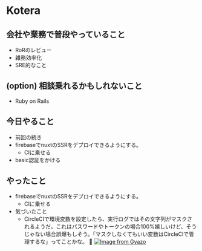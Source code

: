 # Kotera

## 会社や業務で普段やっていること

- RoRのレビュー
- 雑務効率化
- SRE的なこと

## (option) 相談乗れるかもしれないこと

- Ruby on Rails

## 今日やること

- 前回の続き
- firebaseでnuxtのSSRをデプロイできるようにする。
  - CIに乗せる
- basic認証をかける  

## やったこと

- firebaseでnuxtのSSRをデプロイできるようにする。
  - CIに乗せる
- 気づいたこと
  - CircleCIで環境変数を設定したら、実行ログではその文字列がマスクされるようだ。これはパスワードやトークンの場合100%嬉しいけど、そうじゃない場合誤爆もしそう。「マスクしなくてもいい変数はCircleCIで管理するな」ってことかな。 :thinking:
  [![Image from Gyazo](https://i.gyazo.com/e170388f90c0786a7020415ddb46a261.png)](https://gyazo.com/e170388f90c0786a7020415ddb46a261)
